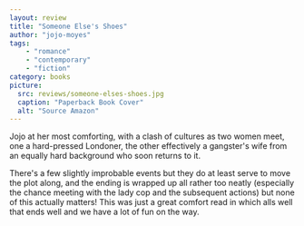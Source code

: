```yaml
---
layout: review
title: "Someone Else's Shoes"
author: "jojo-moyes"
tags:
    - "romance"
    - "contemporary"
    - "fiction"
category: books
picture:
  src: reviews/someone-elses-shoes.jpg
  caption: "Paperback Book Cover"
  alt: "Source Amazon"
---
```


Jojo at her most comforting, with a clash of cultures as two women meet, one a hard-pressed Londoner,
the other effectively a gangster's wife from an equally hard background who soon returns to it.

There's a few slightly improbable events but they do at least serve to move the plot along, and the
ending is wrapped up all rather too neatly (especially the chance meeting with the lady cop and 
the subsequent actions) but none of this actually matters! This was just a great comfort read
in which alls well that ends well and we have a lot of fun on the way.